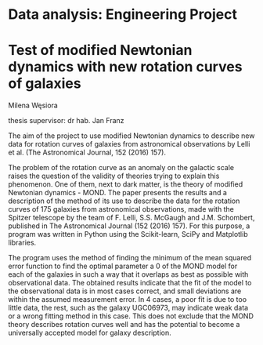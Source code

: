 # Data analysis: Engineering Project

# Test of modified Newtonian dynamics with new rotation curves of galaxies

Milena Węsiora

thesis supervisor: dr hab. Jan Franz

The aim of the project to use modified Newtonian dynamics to describe new data for rotation curves of galaxies from astronomical observations by Lelli et al. (The Astronomical Journal, 152 (2016) 157).

The problem of the rotation curve as an anomaly on the galactic scale raises the question of the validity of
theories trying to explain this phenomenon. One of them, next to dark matter, is the theory of modified Newtonian
dynamics - MOND. The paper presents the results and a description of the method of its use to describe the data for the
rotation curves of 175 galaxies from astronomical observations, made with the Spitzer telescope by the team of F. Lelli,
S.S. McGaugh and J.M. Schombert, published in The Astronomical Journal (152 (2016) 157). For this purpose, a
program was written in Python using the Scikit-learn, SciPy and Matplotlib libraries. 

The program uses the method of finding the minimum of the mean squared error function to find the optimal parameter a 0 of the MOND model for each of
the galaxies in such a way that it overlaps as best as possible with observational data. The obtained results indicate that
the fit of the model to the observational data is in most cases correct, and small deviations are within the assumed
measurement error. In 4 cases, a poor fit is due to too little data, the rest, such as the galaxy UGC06973, may indicate
weak data or a wrong fitting method in this case. This does not exclude that the MOND theory describes rotation curves
well and has the potential to become a universally accepted model for galaxy description.
